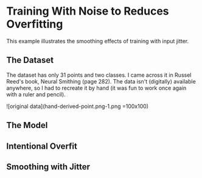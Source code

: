 # Training With Noise to Reduces Overfitting

This example illustrates the smoothing effects of training with input jitter.

## The Dataset

The dataset has only 31 points and two classes. I came across it in Russel Reed's book, Neural Smithing (page 282). The data isn't (digitally) available anywhere, so I had to recreate it by hand (it was fun to work once again with a ruler and pencil). 

![original data](hand-derived-point.png-1.png =100x100)

## The Model

## Intentional Overfit

## Smoothing with Jitter

